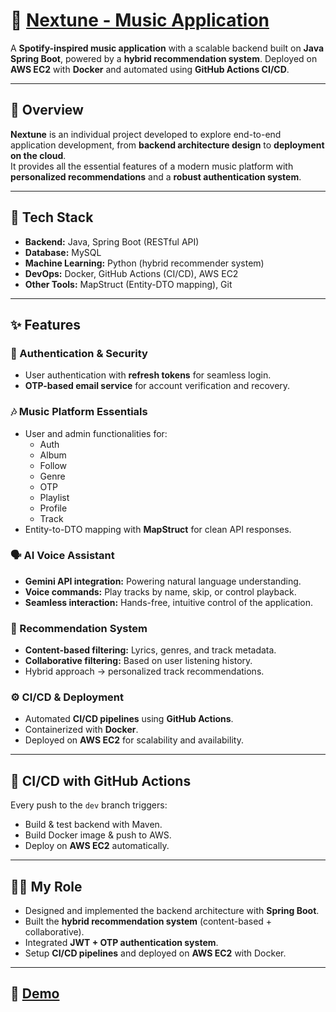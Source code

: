 # 🎵 [Nextune - Music Application](https://nextune.ddnsgeek.com/)

A **Spotify-inspired music application** with a scalable backend built on **Java Spring Boot**, powered by a **hybrid recommendation system**. Deployed on **AWS EC2** with **Docker** and automated using **GitHub Actions CI/CD**.

---

## 📌 Overview

**Nextune** is an individual project developed to explore end-to-end application development, from **backend architecture design** to **deployment on the cloud**.  
It provides all the essential features of a modern music platform with **personalized recommendations** and a **robust authentication system**.

---

## 🚀 Tech Stack

- **Backend:** Java, Spring Boot (RESTful API)  
- **Database:** MySQL  
- **Machine Learning:** Python (hybrid recommender system)  
- **DevOps:** Docker, GitHub Actions (CI/CD), AWS EC2  
- **Other Tools:** MapStruct (Entity-DTO mapping), Git  

---

## ✨ Features

### 🔐 Authentication & Security
- User authentication with **refresh tokens** for seamless login.
- **OTP-based email service** for account verification and recovery.

### 🎶 Music Platform Essentials
- User and admin functionalities for:
  - Auth
  - Album
  - Follow
  - Genre
  - OTP
  - Playlist
  - Profile
  - Track
- Entity-to-DTO mapping with **MapStruct** for clean API responses.

### 🗣️ AI Voice Assistant
- **Gemini API integration:** Powering natural language understanding.  
- **Voice commands:** Play tracks by name, skip, or control playback.  
- **Seamless interaction:** Hands-free, intuitive control of the application.  

### 🤖 Recommendation System
- **Content-based filtering:** Lyrics, genres, and track metadata.
- **Collaborative filtering:** Based on user listening history.
- Hybrid approach → personalized track recommendations.

### ⚙️ CI/CD & Deployment
- Automated **CI/CD pipelines** using **GitHub Actions**.
- Containerized with **Docker**.
- Deployed on **AWS EC2** for scalability and availability.

---

## 🧪 CI/CD with GitHub Actions

Every push to the `dev` branch triggers:
- Build & test backend with Maven.  
- Build Docker image & push to AWS.  
- Deploy on **AWS EC2** automatically.  

---

## 🧑‍💻 My Role

- Designed and implemented the backend architecture with **Spring Boot**.  
- Built the **hybrid recommendation system** (content-based + collaborative).  
- Integrated **JWT + OTP authentication system**.  
- Setup **CI/CD pipelines** and deployed on **AWS EC2** with Docker.  

---

## 📎 [Demo](https://nextune.ddnsgeek.com/)


